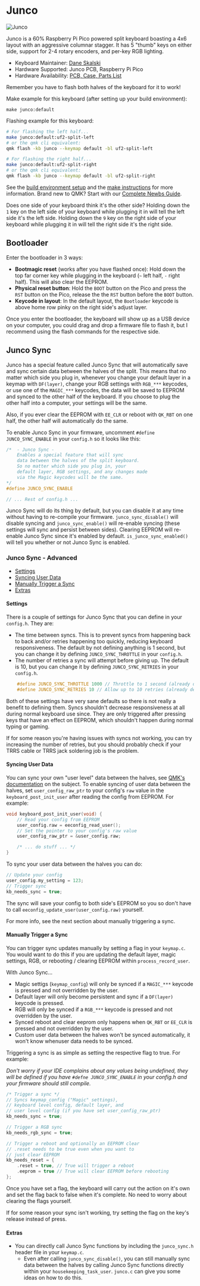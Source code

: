 # Junco <!-- omit from toc -->

![Junco](https://i.imgur.com/WzZaIgQh.jpg)

Junco is a 60% Raspberry Pi Pico powered split keyboard boasting a 4x6 layout with an aggressive columnar stagger. It has 5 "thumb" keys on either side, support for 2-4 rotary encoders, and per-key RGB lighting.

- Keyboard Maintainer: [Dane Skalski](https://github.com/Daneski13)
- Hardware Supported: Junco PCB, Raspberry Pi Pico
- Hardware Availability: [PCB, Case, Parts List](https://github.com/Daneski13/Junco)

Remember you have to flash both halves of the keyboard for it to work!

Make example for this keyboard (after setting up your build environment):

    make junco:default

Flashing example for this keyboard:

```bash
# For flashing the left half...
make junco:default:uf2-split-left
# or the qmk cli equivalent:
qmk flash -kb junco --keymap default -bl uf2-split-left

# For flashing the right half...
make junco:default:uf2-split-right
# or the qmk cli equivalent:
qmk flash -kb junco --keymap default -bl uf2-split-right
```

See the [build environment setup](https://docs.qmk.fm/#/getting_started_build_tools) and the [make instructions](https://docs.qmk.fm/#/getting_started_make_guide) for more information. Brand new to QMK? Start with our [Complete Newbs Guide](https://docs.qmk.fm/#/newbs).

Does one side of your keyboard think it's the other side? Holding down the `1` key on the left side of your keyboard while plugging it in will tell the left side it's the left side. Holding down the `9` key on the right side of your keyboard while plugging it in will tell the right side it's the right side.

## Bootloader <!-- omit from toc -->

Enter the bootloader in 3 ways:

- **Bootmagic reset** (works after you have flashed once): Hold down the top far corner key while plugging in the keyboard (`~` left half, `-` right half). This will also clear the EEPROM.
- **Physical reset button**: Hold the `BOOT` button on the Pico and press the `RST` button on the Pico, release the the `RST` button before the `BOOT` button.
- **Keycode in layout**: In the default layout, the `Bootloader` keycode is above home row pinky on the right side's adjust layer.

Once you enter the bootloader, the keyboard will show up as a USB device on your computer, you could drag and drop a firmware file to flash it, but I recommend using the flash commands for the respective side.

## Junco Sync <!-- omit from toc -->

Junco has a special feature called Junco Sync that will automatically save and sync certain data between the halves of the split. This means that no matter which side you plug in, whenever you change your default layer in a keymap with `DF(layer)`, change your RGB settings with `RGB_***` keycodes, or use one of the `MAGIC_***` keycodes, the data will be saved to EEPROM and synced to the other half of the keyboard. If you choose to plug the other half into a computer, your settings will be the same.

Also, if you ever clear the EEPROM with `EE_CLR` or reboot with `QK_RBT` on one half, the other half will automatically do the same.

To enable Junco Sync in your firmware, uncomment `#define JUNCO_SYNC_ENABLE` in your `config.h` so it looks like this:

```c
/*  - Junco Sync -
    Enables a special feature that will sync
    data between the halves of the split keyboard.
    So no matter which side you plug in, your
    default layer, RGB settings, and any changes made
    via the Magic keycodes will be the same.
*/
#define JUNCO_SYNC_ENABLE

// ... Rest of config.h ...
```

Junco Sync will do its thing by default, but you can disable it at any time without having to re-compile your firmware. `junco_sync_disable()` will disable syncing and `junco_sync_enable()` will re-enable syncing (these settings will sync and persist between sides). Clearing EEPROM will re-enable Junco Sync since it's enabled by default. `is_junco_sync_enabled()` will tell you whether or not Junco Sync is enabled.

### Junco Sync - Advanced <!-- omit from toc -->

- [Settings](#settings)
- [Syncing User Data](#syncing-user-data)
- [Manually Trigger a Sync](#manually-trigger-a-sync)
- [Extras](#extras)

#### Settings

There is a couple of settings for Junco Sync that you can define in your `config.h`. They are:

- The time between syncs. This is to prevent syncs from happening back to back and/or retries happening too quickly, reducing keyboard responsiveness. The default by not defining anything is 1 second, but you can change it by defining `JUNCO_SYNC_THROTTLE` in your `config.h`.
- The number of retries a sync will attempt before giving up. The default is 10, but you can change it by defining `JUNCO_SYNC_RETRIES` in your `config.h`.

```c
    #define JUNCO_SYNC_THROTTLE 1000 // Throttle to 1 second (already default)
    #define JUNCO_SYNC_RETRIES 10 // Allow up to 10 retries (already default)
```

Both of these settings have very sane defaults so there is not really a benefit to defining them. Syncs shouldn't decrease responsiveness at all during normal keyboard use since. They are only triggered after pressing keys that have an effect on EEPROM, which shouldn't happen during normal typing or gaming.

If for some reason you're having issues with syncs not working, you can try increasing the number of retries, but you should probably check if your TRRS cable or TRRS jack soldering job is the problem.

#### Syncing User Data

You can sync your own "user level" data between the halves, see [QMK's documentation](https://docs.qmk.fm/#/feature_eeprom) on the subject. To enable syncing of user data between the halves, set `user_config_raw_ptr` to your config's `raw` value in the `keyboard_post_init_user` after reading the config from EEPROM. For example:

```c
void keyboard_post_init_user(void) {
    // Read your config from EEPROM
    user_config.raw = eeconfig_read_user();
    // Set the pointer to your config's raw value
    user_config_raw_ptr = &user_config.raw;

    /* ... do stuff ... */
}
```

To sync your user data between the halves you can do:

```c
// Update your config
user_config.my_setting = 123;
// Trigger sync
kb_needs_sync = true;
```

The sync will save your config to both side's EEPROM so you so don't have to call `eeconfig_update_user(user_config.raw)` yourself.

For more info, see the next section about manually triggering a sync.

#### Manually Trigger a Sync

You can trigger sync updates manually by setting a flag in your `keymap.c`. You would want to do this if you are updating the default layer, magic settings, RGB, or rebooting / clearing EEPROM within `process_record_user`.

With Junco Sync...

- Magic settigs (`keymap_config`) will only be synced if a `MAGIC_***` keycode is pressed and not overridden by the user.
- Default layer will only become persistent and sync if a `DF(layer)` keycode is pressed.
- RGB will only be synced if a `RGB_***` keycode is pressed and not overridden by the user.
- Synced reboot and clear eeprom only happens when `QK_RBT` or `EE_CLR` is pressed and not overridden by the user.
- Custom user data between the halves won't be synced automatically, it won't know whenuser data needs to be synced.

Triggering a sync is as simple as setting the respective flag to true. For example:

*Don't worry if your IDE complains about any values being undefined, they will be defined if you have `#defne JUNCO_SYNC_ENABLE` in your config.h and your firmware should still compile.*

```c
/* Trigger a sync */
// Syncs keymap_config ("Magic" settings), 
// keyboard level config, default layer, and
// user level config (if you have set user_config_raw_ptr)
kb_needs_sync = true;

// Trigger a RGB sync
kb_needs_rgb_sync = true;

// Trigger a reboot and optionally an EEPROM clear
// .reset needs to be true even when you want to
// just clear EEPROM
kb_needs_reset = {
    .reset = true, // True will trigger a reboot
    .eeprom = true // True will clear EEPROM before rebooting
};
```

Once you have set a flag, the keyboard will carry out the action on it's own and set the flag back to false when it's complete. No need to worry about clearing the flags yourself.

If for some reason your sync isn't working, try setting the flag on the key's release instead of press.

#### Extras

- You can directly call Junco Sync functions by including the `junco_sync.h` header file in your `keymap.c`.
  - Even after calling `junco_sync_disable()`, you can still manually sync data between the halves by calling Junco Sync functions directly within your `housekeeping_task_user`. `junco.c` can give you some ideas on how to do this.
